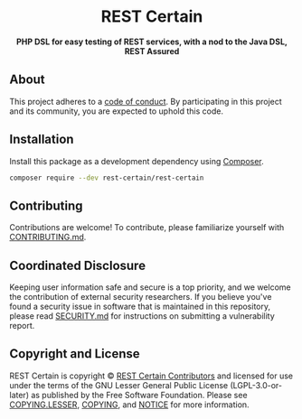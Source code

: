 <h1 align="center">REST Certain</h1>

<p align="center">
    <strong>PHP DSL for easy testing of REST services, with a nod to the Java DSL, REST Assured</strong>
</p>

<!--
TODO: Make sure the following URLs are correct and working for your project.
      Then, remove these comments to display the badges, giving users a quick
      overview of your package.

<p align="center">
    <a href="https://github.com/rest-certain/rest-certain"><img src="https://img.shields.io/badge/source-rest--certain/rest--certain-blue.svg?style=flat-square" alt="Source Code"></a>
    <a href="https://packagist.org/packages/rest-certain/rest-certain"><img src="https://img.shields.io/packagist/v/rest-certain/rest-certain.svg?style=flat-square&label=release" alt="Download Package"></a>
    <a href="https://php.net"><img src="https://img.shields.io/packagist/php-v/rest-certain/rest-certain.svg?style=flat-square&colorB=%238892BF" alt="PHP Programming Language"></a>
    <a href="https://github.com/rest-certain/rest-certain/blob/main/LICENSE"><img src="https://img.shields.io/packagist/l/rest-certain/rest-certain.svg?style=flat-square&colorB=darkcyan" alt="Read License"></a>
    <a href="https://github.com/rest-certain/rest-certain/actions/workflows/continuous-integration.yml"><img src="https://img.shields.io/github/actions/workflow/status/rest-certain/rest-certain/continuous-integration.yml?branch=main&style=flat-square&logo=github" alt="Build Status"></a>
    <a href="https://codecov.io/gh/rest-certain/rest-certain"><img src="https://img.shields.io/codecov/c/gh/rest-certain/rest-certain?label=codecov&logo=codecov&style=flat-square" alt="Codecov Code Coverage"></a>
</p>
-->

## About

<!--
TODO: Use this space to provide more details about your package. Try to be
      concise. This is the introduction to your package. Let others know what
      your package does and how it can help them build applications.
-->

This project adheres to a [code of conduct](CODE_OF_CONDUCT.md).
By participating in this project and its community, you are expected to
uphold this code.

## Installation

Install this package as a development dependency using [Composer](https://getcomposer.org).

``` bash
composer require --dev rest-certain/rest-certain
```

<!--
## Usage

Provide a brief description or short example of how to use this library.
If you need to provide more detailed examples, use the `docs/` directory
and provide a link here to the documentation.

``` php
use RestCertain\Example;

$example = new Example();
echo $example->greet('fellow human');
```
-->

## Contributing

Contributions are welcome! To contribute, please familiarize yourself with
[CONTRIBUTING.md](CONTRIBUTING.md).

## Coordinated Disclosure

Keeping user information safe and secure is a top priority, and we welcome the
contribution of external security researchers. If you believe you've found a
security issue in software that is maintained in this repository, please read
[SECURITY.md](SECURITY.md) for instructions on submitting a vulnerability report.

## Copyright and License

REST Certain is copyright © [REST Certain Contributors](https://rest-certain.dev)
and licensed for use under the terms of the GNU Lesser General Public License
(LGPL-3.0-or-later) as published by the Free Software Foundation. Please see
[COPYING.LESSER](COPYING.LESSER), [COPYING](COPYING), and [NOTICE](NOTICE) for
more information.


